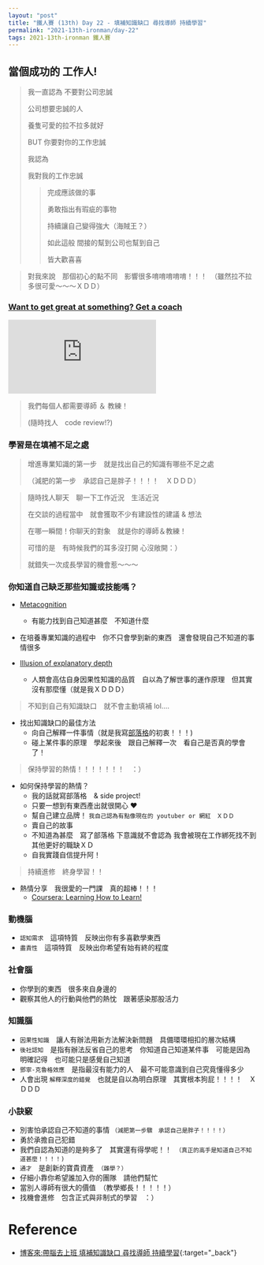 ```yaml
---
layout: "post"
title: "鐵人賽 (13th) Day 22 - 填補知識缺口 尋找導師 持續學習"
permalink: "2021-13th-ironman/day-22"
tags: 2021-13th-ironman 鐵人賽
---
```

 
## 當個成功的 工作人!

> 我一直認為 不要對公司忠誠 
>
> 公司想要忠誠的人
>
> 養隻可愛的拉不拉多就好
>
> BUT 你要對你的工作忠誠
>
> 我認為
>
> 我對我的工作忠誠 
>>
>> 完成應該做的事 
>>
>> 勇敢指出有瑕疵的事物
>>
>> 持續讓自己變得強大（海賊王？） 
>>
>> 如此這般 間接的幫到公司也幫到自己
>>
>> 皆大歡喜喜 

> 對我來說　那個初心的點不同　影響很多唷唷唷唷唷！！！　（雖然拉不拉多很可愛～～～ＸＤＤ）

### [Want to get great at something? Get a coach](https://www.youtube.com/watch?v=oHDq1PcYkT4)

<iframe src="https://www.youtube.com/embed/oHDq1PcYkT4" title="YouTube video player" frameborder="0" allow="accelerometer; autoplay; clipboard-write; encrypted-media; gyroscope; picture-in-picture" allowfullscreen></iframe>

> 我們每個人都需要導師 ＆ 教練！
>
> (隨時找人　code review!?)


### 學習是在填補不足之處


> 增進專業知識的第一步　就是找出自己的知識有哪些不足之處
>
>（減肥的第一步　承認自己是胖子！！！！　ＸＤＤＤ）

> 隨時找人聊天　聊一下工作近況　生活近況
>
> 在交談的過程當中　就會獲取不少有建設性的建議 & 想法
>
> 在哪一瞬間！你聊天的對象　就是你的導師＆教練！
>
> 可惜的是　有時候我們的耳多沒打開 心沒敞開：）
> 
> 就錯失一次成長學習的機會惹～～～

###  你知道自己缺乏那些知識或技能嗎？

- [Metacognition](https://en.wikipedia.org/wiki/Metacognition)
   - 有能力找到自己知道甚麼　不知道什麼

- 在培養專業知識的過程中　你不只會學到新的東西　還會發現自己不知道的事情很多

- [Illusion of explanatory depth](https://thedecisionlab.com/biases/the-illusion-of-explanatory-depth/#:~:text=What%20is%20illusion%20of%20explanatory,our%20limited%20understanding%20of%20it.)

   - 人類會高估自身因果性知識的品質　自以為了解世事的運作原理　但其實沒有那麼懂（就是我ＸＤＤＤ）


> 不知到自己有知識缺口　就不會主動填補 lol....

- 找出知識缺口的最佳方法
   - 向自己解釋一件事情（就是我寫[部落格](https://yuting3656.github.io/yutingblog/about/)的初衷！！！)
   - 碰上某件事的原理　學起來後　跟自己解釋一次　看自己是否真的學會了！

> 保持學習的熱情！！！！！！！　：）

- 如何保持學習的熱情？
   - 我的話就寫部落格　& side project!
   - 只要一想到有東西產出就很開心 :heart:
   - 幫自己建立品牌！ `我自己認為有點像現在的 youtuber or 網紅　ＸＤＤ`
   - 賣自己的故事 
   - 不知道為甚麼　寫了部落格 下意識就不會認為 我會被現在工作綁死找不到其他更好的職缺ＸＤ　
   - 自我實踐自信提升阿！

> 持續進修　終身學習！！
>
- 熱情分享　我很愛的一門課　真的超棒！！！
   -  [Coursera: Learning How to Learn!](https://www.coursera.org/learn/learning-how-to-learn)


### 動機腦

- `認知需求`　這項特質　反映出你有多喜歡學東西
- `盡責性`　這項特質　反映出你希望有始有終的程度

### 社會腦

- 你學到的東西　很多來自身邊的
- 觀察其他人的行動與他們的熱忱　跟著感染那股活力

### 知識腦

- `因果性知識`　讓人有辦法用新方法解決新問題　具備環環相扣的層次結構
- `後社認知`　是指有辦法反省自己的思考　你知道自己知道某件事　可能是因為明確記得　也可能只是感覺自己知道
- `鄧寧-克魯格效應`　是指最沒有能力的人　最不可能意識到自己究竟懂得多少
- 人會出現 `解釋深度的錯覺`　也就是自以為明白原理　其實根本狗屁！！！！　ＸＤＤＤ 

### 小訣竅

- 別害怕承認自己不知道的事情 `（減肥第一步驟　承認自己是胖子！！！！）`
- 勇於承擔自己犯錯
- 我們自認為知道的是夠多了　其實還有得學呢！！　`（真正的高手是知道自己不知道甚麼！！！！)`
- `通才`　是創新的寶貴資產　`（雜學？）`
- 仔細小靠你希望誰加入你的團隊　請他們幫忙
- 當別人導師有很大的價值　（教學鄉長！！！！！）
- 找機會進修　包含正式與非制式的學習　：）


# Reference

- [博客來:帶腦去上班 填補知識缺口 尋找導師 持續學習](https://www.books.com.tw/products/0010874379?sloc=main){:target="\_back"}
